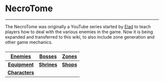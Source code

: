 # NecroTome
---
The NecroTome was originally a YouTube series started by [Elad](/condor/staff#elad) to teach players how to deal with the various enemies in the game.  Now it is being expanded and transferred to this wiki,  to also include zone generation and other game mechanics.

<h3>

|[Enemies](necrotome/enemies)|[Bosses](necrotome/bosses)|[Zones](necrotome/zones)|
|:-:|:-:|:-:|
|__[Equipment](necrotome/equipment)__|__[Shrines](necrotome/shrines)__|__[Shops](necrotome/shops)__|
|__[Characters](necrotome/characters)__|||

</h3>



